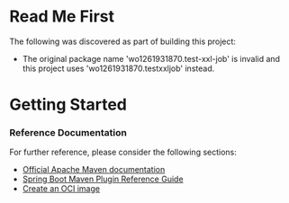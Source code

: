 # Read Me First
The following was discovered as part of building this project:

* The original package name 'wo1261931870.test-xxl-job' is invalid and this project uses 'wo1261931870.testxxljob' instead.

# Getting Started

### Reference Documentation
For further reference, please consider the following sections:

* [Official Apache Maven documentation](https://maven.apache.org/guides/index.html)
* [Spring Boot Maven Plugin Reference Guide](https://docs.spring.io/spring-boot/docs/3.2.0/maven-plugin/reference/html/)
* [Create an OCI image](https://docs.spring.io/spring-boot/docs/3.2.0/maven-plugin/reference/html/#build-image)


